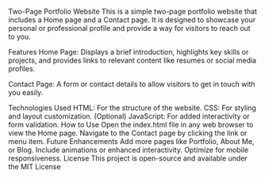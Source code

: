 Two-Page Portfolio Website This is a simple two-page portfolio website that includes a Home page and a Contact page. It is designed to showcase your personal or professional profile and provide a way for visitors to reach out to you.

Features Home Page: Displays a brief introduction, highlights key skills or projects, and provides links to relevant content like resumes or social media profiles.

Contact Page: A form or contact details to allow visitors to get in touch with you easily.

Technologies Used HTML: For the structure of the website. CSS: For styling and layout customization. (Optional) JavaScript: For added interactivity or form validation. How to Use Open the index.html file in any web browser to view the Home page. Navigate to the Contact page by clicking the link or menu item. Future Enhancements Add more pages like Portfolio, About Me, or Blog. Include animations or enhanced interactivity. Optimize for mobile responsiveness. License This project is open-source and available under the MIT License
